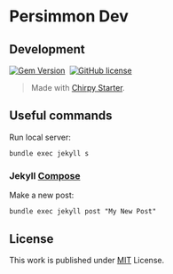 # Persimmon Dev

## Development

[![Gem Version](https://img.shields.io/gem/v/jekyll-theme-chirpy)][gem]&nbsp;
[![GitHub license](https://img.shields.io/github/license/cotes2020/chirpy-starter.svg?color=blue)][mit]

> Made with [Chirpy Starter](https://chirpy.cotes.page/posts/getting-started/).

## Useful commands

Run local server:

```shell
bundle exec jekyll s
```

### Jekyll [Compose](https://github.com/jekyll/jekyll-compose)

Make a new post:

```shell
bundle exec jekyll post "My New Post"
```

## License

This work is published under [MIT][mit] License.

[gem]: https://rubygems.org/gems/jekyll-theme-chirpy
[chirpy]: https://github.com/cotes2020/jekyll-theme-chirpy/
[CD]: https://en.wikipedia.org/wiki/Continuous_deployment
[mit]: https://github.com/cotes2020/chirpy-starter/blob/master/LICENSE
